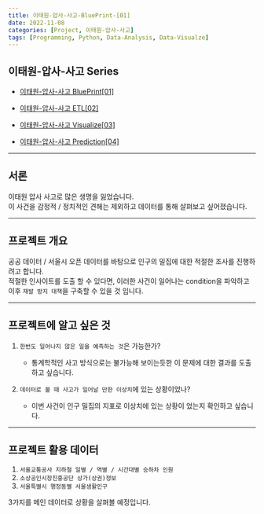 ```yaml
---
title: 이태원-압사-사고-BluePrint-[01]
date: 2022-11-08
categories: [Project, 이태원-압사-사고]
tags: [Programming, Python, Data-Analysis, Data-Visualze]
---
```


## 이태원-압사-사고 Series

- [이태원-압사-사고 BluePrint[01]](/posts/itaewon-halloween-crowd-crush-01/)

- [이태원-압사-사고 ETL[02]](/posts/itaewon-halloween-crowd-crush-02/)

- [이태원-압사-사고 Visualize[03]](/posts/itaewon-halloween-crowd-crush-03/)

- [이태원-압사-사고 Prediction[04]](/posts/itaewon-halloween-crowd-crush-04/)

---

## 서론

이태원 압사 사고로 많은 생명을 잃었습니다.  
이 사건을 감정적 / 정치적인 견해는 제외하고 데이터를 통해 살펴보고 싶어졌습니다.

---

## 프로젝트 개요

공공 데이터 / 서울시 오픈 데이터를 바탕으로 인구의 밀집에 대한 적절한 조사를 진행하려고 합니다.  
적절한 인사이트를 도출 할 수 있다면, 이러한 사건이 일어나는 condition을 파악하고 이후 `재발 방지 대책`을 구축할 수 있을 것 입니다.  

---

## 프로젝트에 알고 싶은 것

1. `한번도 일어나지 않은 일을 예측하는 것`은 가능한가?
    - 통계학적인 사고 방식으로는 불가능해 보이는듯한 이 문제에 대한 결과를 도출 하고 싶습니다.

2. `데이터로 볼 때 사고가 일어날 만한 이상치`에 있는 상황이었나?
    - 이번 사건이 인구 밀집의 지표로 이상치에 있는 상황이 었는지 확인하고 싶습니다.

---

## 프로젝트 활용 데이터

1. `서울교통공사 지하철 일별 / 역별 / 시간대별 승하차 인원`
2. `소상공인시장진흥공단 상가(상권)정보`
3. `서울특별시 행정동별 서울생활인구`

3가지를 메인 데이터로 상황을 살펴볼 예정입니다.
